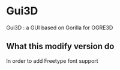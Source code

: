 Gui3D
=====

Gui3D : a GUI based on Gorilla for OGRE3D


What this modify version do
-----
In order to add Freetype font support
